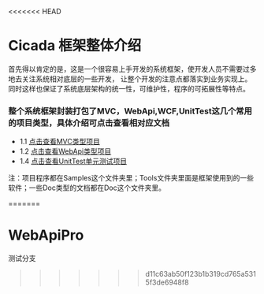 <<<<<<< HEAD
# Cicada 框架整体介绍

首先得以肯定的是，这是一个很容易上手开发的系统框架，使开发人员不需要过多地去关注系统相对底层的一些开发，
让整个开发的注意点都落实到业务实现上。同时这样也保证了系统底层架构的统一性，可维护性，程序的可拓展性等特点。

### 整个系统框架封装打包了MVC，WebApi,WCF,UnitTest这几个常用的项目类型，具体介绍可点击查看相对应文档

  * 1.1 [点击查看MVC类型项目](HelpMd/MVC.md)
  * 1.2 [点击查看WebApi类型项目](HelpMd/WebApi.md)
  * 1.4 [点击查看UnitTest单元测试项目](HelpMd/UnitTest.md)

 注：项目程序都在Samples这个文件夹里；Tools文件夹里面是框架使用到的一些软件；一些Doc类型的文档都在Doc这个文件夹里。



=======
# WebApiPro
测试分支
>>>>>>> d11c63ab50f123b1b319cd765a5315f3de6948f8
